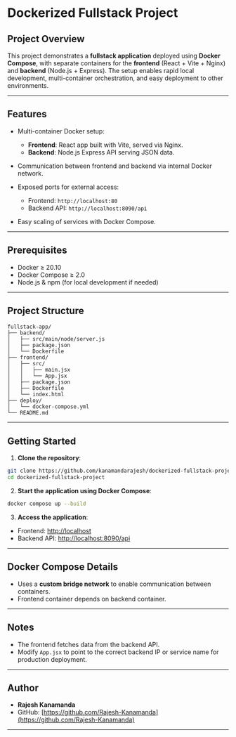 # Dockerized Fullstack Project

## Project Overview

This project demonstrates a **fullstack application** deployed using **Docker Compose**, with separate containers for the **frontend** (React + Vite + Nginx) and **backend** (Node.js + Express). The setup enables rapid local development, multi-container orchestration, and easy deployment to other environments.

---

## Features

* Multi-container Docker setup:

  * **Frontend**: React app built with Vite, served via Nginx.
  * **Backend**: Node.js Express API serving JSON data.
* Communication between frontend and backend via internal Docker network.
* Exposed ports for external access:

  * Frontend: `http://localhost:80`
  * Backend API: `http://localhost:8090/api`
* Easy scaling of services with Docker Compose.

---

## Prerequisites

* Docker ≥ 20.10
* Docker Compose ≥ 2.0
* Node.js & npm (for local development if needed)

---

## Project Structure

```
fullstack-app/
├── backend/
│   ├── src/main/node/server.js
│   ├── package.json
│   └── Dockerfile
├── frontend/
│   ├── src/
│   │   ├── main.jsx
│   │   └── App.jsx
│   ├── package.json
│   ├── Dockerfile
│   └── index.html
├── deploy/
│   └── docker-compose.yml
└── README.md
```

---

## Getting Started

1. **Clone the repository**:

```bash
git clone https://github.com/kanamandarajesh/dockerized-fullstack-project.git
cd dockerized-fullstack-project
```

2. **Start the application using Docker Compose**:

```bash
docker compose up --build
```

3. **Access the application**:

* Frontend: [http://localhost](http://localhost)
* Backend API: [http://localhost:8090/api](http://localhost:8090/api)

---

## Docker Compose Details

* Uses a **custom bridge network** to enable communication between containers.
* Frontend container depends on backend container.

---

## Notes

* The frontend fetches data from the backend API.
* Modify `App.jsx` to point to the correct backend IP or service name for production deployment.

---

## Author

* **Rajesh Kanamanda**
* GitHub: [https://github.com/Rajesh-Kanamanda](https://github.com/Rajesh-Kanamanda)

---
